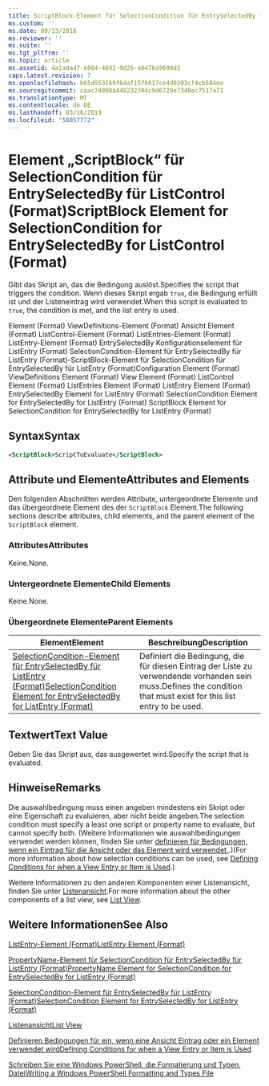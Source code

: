 ```yaml
---
title: ScriptBlock-Element für SelectionCondition für EntrySelectedBy für ListControl (Format) | Microsoft-Dokumentation
ms.custom: ''
ms.date: 09/13/2016
ms.reviewer: ''
ms.suite: ''
ms.tgt_pltfrm: ''
ms.topic: article
ms.assetid: 4a1adad7-e864-4892-9d26-a6476a9698d2
caps.latest.revision: 7
ms.openlocfilehash: b65d953169f6daf15fb617ce4d0303cf4cb584ee
ms.sourcegitcommit: caac7d098a448232304c9d6728e7340ec7517a71
ms.translationtype: MT
ms.contentlocale: de-DE
ms.lasthandoff: 03/16/2019
ms.locfileid: "58057772"
---
```

# <a name="scriptblock-element-for-selectioncondition-for-entryselectedby-for-listcontrol-format"></a><span data-ttu-id="3ab69-102">Element „ScriptBlock“ für SelectionCondition für EntrySelectedBy für ListControl (Format)</span><span class="sxs-lookup"><span data-stu-id="3ab69-102">ScriptBlock Element for SelectionCondition for EntrySelectedBy for ListControl (Format)</span></span>

<span data-ttu-id="3ab69-103">Gibt das Skript an, das die Bedingung auslöst.</span><span class="sxs-lookup"><span data-stu-id="3ab69-103">Specifies the script that triggers the condition.</span></span> <span data-ttu-id="3ab69-104">Wenn dieses Skript ergab `true`, die Bedingung erfüllt ist und der Listeneintrag wird verwendet.</span><span class="sxs-lookup"><span data-stu-id="3ab69-104">When this script is evaluated to `true`, the condition is met, and the list entry is used.</span></span>

<span data-ttu-id="3ab69-105">Element (Format) ViewDefinitions-Element (Format) Ansicht Element (Format) ListControl-Element (Format) ListEntries-Element (Format) ListEntry-Element (Format) EntrySelectedBy Konfigurationselement für ListEntry (Format) SelectionCondition-Element für EntrySelectedBy für ListEntry (Format)-ScriptBlock-Element für SelectionCondition für EntrySelectedBy für ListEntry (Format)</span><span class="sxs-lookup"><span data-stu-id="3ab69-105">Configuration Element (Format) ViewDefinitions Element (Format) View Element (Format) ListControl Element (Format) ListEntries Element (Format) ListEntry Element (Format) EntrySelectedBy Element for ListEntry (Format) SelectionCondition Element for EntrySelectedBy for ListEntry (Format) ScriptBlock Element for SelectionCondition for EntrySelectedBy for ListEntry (Format)</span></span>

## <a name="syntax"></a><span data-ttu-id="3ab69-106">Syntax</span><span class="sxs-lookup"><span data-stu-id="3ab69-106">Syntax</span></span>

```xml
<ScriptBlock>ScriptToEvaluate</ScriptBlock>
```

## <a name="attributes-and-elements"></a><span data-ttu-id="3ab69-107">Attribute und Elemente</span><span class="sxs-lookup"><span data-stu-id="3ab69-107">Attributes and Elements</span></span>

<span data-ttu-id="3ab69-108">Den folgenden Abschnitten werden Attribute, untergeordnete Elemente und das übergeordnete Element des der `ScriptBlock` Element.</span><span class="sxs-lookup"><span data-stu-id="3ab69-108">The following sections describe attributes, child elements, and the parent element of the `ScriptBlock` element.</span></span>

### <a name="attributes"></a><span data-ttu-id="3ab69-109">Attributes</span><span class="sxs-lookup"><span data-stu-id="3ab69-109">Attributes</span></span>

<span data-ttu-id="3ab69-110">Keine.</span><span class="sxs-lookup"><span data-stu-id="3ab69-110">None.</span></span>

### <a name="child-elements"></a><span data-ttu-id="3ab69-111">Untergeordnete Elemente</span><span class="sxs-lookup"><span data-stu-id="3ab69-111">Child Elements</span></span>

<span data-ttu-id="3ab69-112">Keine.</span><span class="sxs-lookup"><span data-stu-id="3ab69-112">None.</span></span>

### <a name="parent-elements"></a><span data-ttu-id="3ab69-113">Übergeordnete Elemente</span><span class="sxs-lookup"><span data-stu-id="3ab69-113">Parent Elements</span></span>

|<span data-ttu-id="3ab69-114">Element</span><span class="sxs-lookup"><span data-stu-id="3ab69-114">Element</span></span>|<span data-ttu-id="3ab69-115">Beschreibung</span><span class="sxs-lookup"><span data-stu-id="3ab69-115">Description</span></span>|
|-------------|-----------------|
|[<span data-ttu-id="3ab69-116">SelectionCondition-Element für EntrySelectedBy für ListEntry (Format)</span><span class="sxs-lookup"><span data-stu-id="3ab69-116">SelectionCondition Element for EntrySelectedBy for ListEntry (Format)</span></span>](./selectioncondition-element-for-entryselectedby-for-listcontrol-format.md)|<span data-ttu-id="3ab69-117">Definiert die Bedingung, die für diesen Eintrag der Liste zu verwendende vorhanden sein muss.</span><span class="sxs-lookup"><span data-stu-id="3ab69-117">Defines the condition that must exist for this list entry to be used.</span></span>|

## <a name="text-value"></a><span data-ttu-id="3ab69-118">Textwert</span><span class="sxs-lookup"><span data-stu-id="3ab69-118">Text Value</span></span>

<span data-ttu-id="3ab69-119">Geben Sie das Skript aus, das ausgewertet wird.</span><span class="sxs-lookup"><span data-stu-id="3ab69-119">Specify the script that is evaluated.</span></span>

## <a name="remarks"></a><span data-ttu-id="3ab69-120">Hinweise</span><span class="sxs-lookup"><span data-stu-id="3ab69-120">Remarks</span></span>

<span data-ttu-id="3ab69-121">Die auswahlbedingung muss einen angeben mindestens ein Skript oder eine Eigenschaft zu evaluieren, aber nicht beide angeben.</span><span class="sxs-lookup"><span data-stu-id="3ab69-121">The selection condition must specify a least one script or property name to evaluate, but cannot specify both.</span></span> <span data-ttu-id="3ab69-122">(Weitere Informationen wie auswahlbedingungen verwendet werden können, finden Sie unter [definieren für Bedingungen, wenn ein Eintrag für die Ansicht oder das Element wird verwendet,](./defining-conditions-for-displaying-data.md).)</span><span class="sxs-lookup"><span data-stu-id="3ab69-122">(For more information about how selection conditions can be used, see [Defining Conditions for when a View Entry or Item is Used](./defining-conditions-for-displaying-data.md).)</span></span>

<span data-ttu-id="3ab69-123">Weitere Informationen zu den anderen Komponenten einer Listenansicht, finden Sie unter [Listenansicht](./creating-a-list-view.md).</span><span class="sxs-lookup"><span data-stu-id="3ab69-123">For more information about the other components of a list view, see [List View](./creating-a-list-view.md).</span></span>

## <a name="see-also"></a><span data-ttu-id="3ab69-124">Weitere Informationen</span><span class="sxs-lookup"><span data-stu-id="3ab69-124">See Also</span></span>

[<span data-ttu-id="3ab69-125">ListEntry-Element (Format)</span><span class="sxs-lookup"><span data-stu-id="3ab69-125">ListEntry Element (Format)</span></span>](./listentry-element-for-listcontrol-format.md)

[<span data-ttu-id="3ab69-126">PropertyName-Element für SelectionCondition für EntrySelectedBy für ListEntry (Format)</span><span class="sxs-lookup"><span data-stu-id="3ab69-126">PropertyName Element for SelectionCondition for EntrySelectedBy for ListEntry (Format)</span></span>](./propertyname-element-for-selectioncondition-for-entryselectedby-for-listcontrol-format.md)

[<span data-ttu-id="3ab69-127">SelectionCondition-Element für EntrySelectedBy für ListEntry (Format)</span><span class="sxs-lookup"><span data-stu-id="3ab69-127">SelectionCondition Element for EntrySelectedBy for ListEntry (Format)</span></span>](./selectioncondition-element-for-entryselectedby-for-listcontrol-format.md)

[<span data-ttu-id="3ab69-128">Listenansicht</span><span class="sxs-lookup"><span data-stu-id="3ab69-128">List View</span></span>](./creating-a-list-view.md)

[<span data-ttu-id="3ab69-129">Definieren Bedingungen für ein, wenn eine Ansicht Eintrag oder ein Element verwendet wird</span><span class="sxs-lookup"><span data-stu-id="3ab69-129">Defining Conditions for when a View Entry or Item is Used</span></span>](./defining-conditions-for-displaying-data.md)

[<span data-ttu-id="3ab69-130">Schreiben Sie eine Windows PowerShell, die Formatierung und Typen, Datei</span><span class="sxs-lookup"><span data-stu-id="3ab69-130">Writing a Windows PowerShell Formatting and Types File</span></span>](./writing-a-powershell-formatting-file.md)
